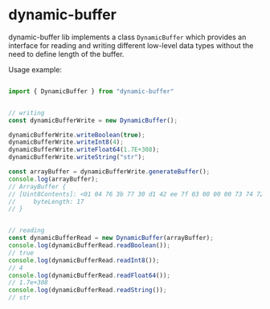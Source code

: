 # dynamic-buffer

dynamic-buffer lib implements a class `DynamicBuffer` 
which provides an interface for reading and writing different low-level data types 
without the need to define length of the buffer. 


Usage example:
```typescript

import { DynamicBuffer } from "dynamic-buffer"


// writing
const dynamicBufferWrite = new DynamicBuffer();

dynamicBufferWrite.writeBoolean(true);
dynamicBufferWrite.writeInt8(4);
dynamicBufferWrite.writeFloat64(1.7E+308);
dynamicBufferWrite.writeString("str");

const arrayBuffer = dynamicBufferWrite.generateBuffer();
console.log(arrayBuffer);
// ArrayBuffer {
// [Uint8Contents]: <01 04 76 3b 77 30 d1 42 ee 7f 03 00 00 00 73 74 72>,
//     byteLength: 17
// }


// reading
const dynamicBufferRead = new DynamicBuffer(arrayBuffer);
console.log(dynamicBufferRead.readBoolean());
// true
console.log(dynamicBufferRead.readInt8());
// 4
console.log(dynamicBufferRead.readFloat64());
// 1.7e+308
console.log(dynamicBufferRead.readString());
// str

```
